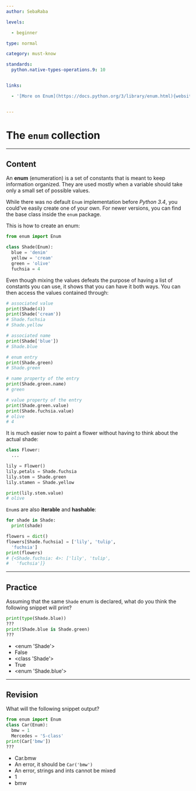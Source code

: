 ```yaml
---
author: SebaRaba

levels:

  - beginner

type: normal

category: must-know

standards:
  python.native-types-operations.9: 10


links:

  - '[More on Enum](https://docs.python.org/3/library/enum.html){website}'


---
```


# The `enum` collection

---
## Content

An **enum** (enumeration) is a set of constants that is meant to keep information organized. They are used mostly when a variable should take only a small set of possible values.

While there was no default `Enum` implementation before *Python 3.4*, you could've easily create one of your own. For newer versions, you can find the base class inside the `enum` package.

This is how to create an enum:
```python
from enum import Enum

class Shade(Enum):
  blue = 'denim'
  yellow = 'cream'
  green = 'olive'
  fuchsia = 4
```
Even though mixing the values defeats the purpose of having a list of constants you can use, it shows that you can have it both ways. You can then access the values contained through:
```python
# associated value
print(Shade(4))
print(Shade('cream'))
# Shade.fuchsia
# Shade.yellow

# associated name
print(Shade['blue'])
# Shade.blue

# enum entry
print(Shade.green)
# Shade.green

# name property of the entry
print(Shade.green.name)
# green

# value property of the entry
print(Shade.green.value)
print(Shade.fuchsia.value)
# olive
# 4
```
It is much easier now to paint a flower without having to think about the actual shade:
```python
class Flower:
  ...

lily = Flower()
lily.petals = Shade.fuchsia
lily.stem = Shade.green
lily.stamen = Shade.yellow

print(lily.stem.value)
# olive
```

`Enum`s are also **iterable** and **hashable**:
```python
for shade in Shade:
  print(shade)

flowers = dict()
flowers[Shade.fuchsia] = ['lily', 'tulip',
  'fuchsia']
print(flowers)
# {<Shade.fuchsia: 4>: ['lily', 'tulip',
#   'fuchsia']}

```

---
## Practice

Assuming that the same `Shade` enum is declared, what do you think the following snippet will print?
```python
print(type(Shade.blue))
???
print(Shade.blue is Shade.green)
???
```


* <enum 'Shade'>
* False
* <class 'Shade'>
* True
* <enum 'Shade.blue'>

---
## Revision

What will the following snippet output?
```python
from enum import Enum
class Car(Enum):
  bmw = 1
  Mercedes = 'S-class'
print(Car['bmw'])
???
```

* Car.bmw
* An error, it should be `Car('bmw')`
* An error, strings and ints cannot be mixed
* 1
* bmw
